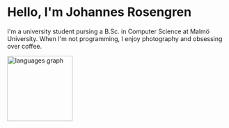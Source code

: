 # Hello, I'm Johannes Rosengren

I'm a university student pursing a B.Sc. in Computer Science at Malmö University. When I'm not programming, I enjoy photography and obsessing over coffee.

<div>
  <img src="https://github-readme-stats.vercel.app/api/top-langs?username=Luxcorel&locale=en&hide_title=true&layout=compact&card_width=320&langs_count=5&theme=dracula&hide_border=true&order=2" height="150" alt="languages graph"  />
</div>
